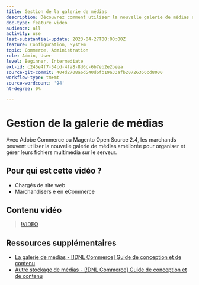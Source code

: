 ```yaml
---
title: Gestion de la galerie de médias
description: Découvrez comment utiliser la nouvelle galerie de médias améliorée pour organiser et gérer les fichiers multimédia sur le serveur.
doc-type: feature video
audience: all
activity: use
last-substantial-update: 2023-04-27T00:00:00Z
feature: Configuration, System
topic: Commerce, Administration
role: Admin, User
level: Beginner, Intermediate
exl-id: c245e4f7-54cd-4fa8-8d6c-6b7eb2e2beea
source-git-commit: 404d2708a6d540d6fb19a33afb20726356cd8000
workflow-type: tm+mt
source-wordcount: '94'
ht-degree: 0%

---
```


# Gestion de la galerie de médias

Avec Adobe Commerce ou Magento Open Source 2.4, les marchands peuvent utiliser la nouvelle galerie de médias améliorée pour organiser et gérer leurs fichiers multimédia sur le serveur.

## Pour qui est cette vidéo ?

- Chargés de site web
- Marchandisers e en eCommerce

## Contenu vidéo

>[!VIDEO](https://video.tv.adobe.com/v/343785?quality=12&learn=on)

## Ressources supplémentaires

- [La galerie de médias - [!DNL Commerce] Guide de conception et de contenu](https://experienceleague.adobe.com/docs/commerce-admin/content-design/media/gallery/media-gallery.html)
- [Autre stockage de médias - [!DNL Commerce] Guide de conception et de contenu](https://experienceleague.adobe.com/docs/commerce-admin/content-design/media/storage/media-storage.html)
